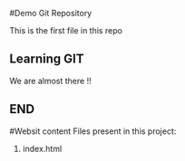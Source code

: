 #Demo Git Repository

This is the first file in this repo

## Learning GIT 

We are almost there !!

## END

#Websit content
Files present in this project: 
1) index.html